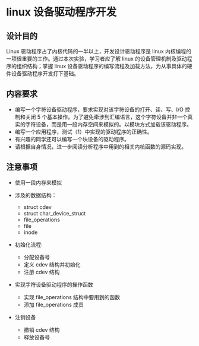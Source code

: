 # linux 设备驱动程序开发

## 设计目的

Linux 驱动程序占了内核代码的一半以上，开发设计驱动程序是 linux 内核编程的一项很重要的工作。通过本次实验，学习者应了解 linux 的设备管理机制及驱动程序的组织结构；掌握 linux 设备驱动程序的编写流程及加载方法，为从事具体的硬件设备驱动程序开发打下基础。

## 内容要求

* 编写一个字符设备驱动程序，要求实现对该字符设备的打开、读、写、I/O 控制和关闭 5 个基本操作。为了避免牵涉到汇编语言，这个字符设备并非一个真实的字符设备，而是用一段内存空间来模拟的。以模块方式加载该驱动程序。
* 编写一个应用程序，测试（1）中实现的驱动程序的正确性。
* 有兴趣的同学还可以编写一个块设备的驱动程序。
* 请根据自身情况，进一步阅读分析程序中用到的相关内核函数的源码实现。

## 注意事项

* 使用一段内存来模拟

* 涉及的数据结构：
    * struct cdev
    * struct char_device_struct
    * file_operations
    * file
    * inode
* 初始化流程:
    * 分配设备号
    * 定义 cdev 结构并初始化
    * 注册 cdev 结构
* 实现字符设备驱动程序的操作函数
    * 实现 file_operations 结构中要用到的函数
    * 添加 file_operations 成员
* 注销设备
    * 撤销 cdev 结构
    * 释放设备号